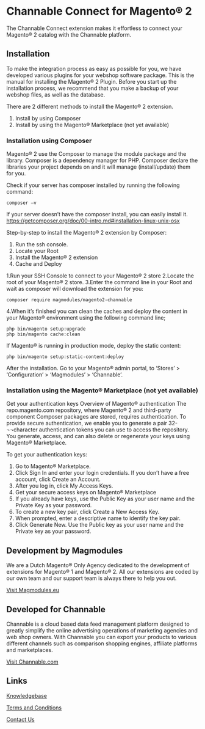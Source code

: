 # Channable Connect for Magento® 2

The Channable Connect extension makes it effortless to connect your Magento® 2 catalog with the Channable platform.

## Installation
To make the integration process as easy as possible for you, we have developed various plugins for your webshop software package. 
This is the manual for installing the Magento® 2 Plugin.
Before you start up the installation process, we recommend that you make a backup of your webshop files, as well as the database.
   
   There are 2 different methods to install the Magento® 2 extension.
   1.	Install by using Composer 
   2.	Install by using the Magento® Marketplace (not yet available)
   
### Installation using Composer ###
   Magento® 2 use the Composer to manage the module package and the library. Composer is a dependency manager for PHP. Composer declare the libraries your project depends on and it will manage (install/update) them for you.
   
   Check if your server has composer installed by running the following command:
   ```
   composer –v
   ``` 
   If your server doesn’t have the composer install, you can easily install it. https://getcomposer.org/doc/00-intro.md#installation-linux-unix-osx
   
   Step-by-step to install the Magento® 2 extension by Composer:
   
   1.	Run the ssh console.
   2.	Locate your Root
   3.	Install the Magento® 2 extension
   4.	Cache and Deploy
   
   1.Run your SSH Console to connect to your Magento® 2 store
   2.Locate the root of your Magento® 2 store.
   3.Enter the command line in your Root and wait as composer will download the extension for you:
   ```
   composer require magmodules/magento2-channable
   ```
   4.When it’s finished you can clean the caches and deploy the content in your Magento® environment using the following command line;
   
   ```
   php bin/magento setup:upgrade
   php bin/magento cache:clean
   ```
   
   If Magento® is running in production mode, deploy the static content:
   ```
   php bin/magento setup:static-content:deploy
   ```
   After the installation. Go to your Magento® admin portal, to ‘Stores’ > ‘Configuration’ > ‘Magmodules’ > ‘Channable’.
   
### Installation using the Magento® Marketplace (not yet available) ###
Get your authentication keys
Overview of Magento® authentication
The repo.magento.com repository, where Magento® 2 and third-party component Composer packages are stored, requires authentication. To provide secure authentication, we enable you to generate a pair 32-¬¬character authentication tokens you can use to access the repository. You generate, access, and can also delete or regenerate your keys using Magento® Marketplace.
   
To get your authentication keys:
   
1. Go to Magento® Marketplace.
2. Click Sign In and enter your login credentials. If you don’t have a free account, click Create an Account.   
3. After you log in, click My Access Keys.
4. Get your secure access keys on Magento® Marketplace
5. If you already have keys, use the Public Key as your user name and the Private Key as your password.
6. To create a new key pair, click Create a New Access Key.
7. When prompted, enter a descriptive name to identify the key pair.
8. Click Generate New. Use the Public key as your user name and the Private key as your password.
   
## Development by Magmodules

We are a Dutch Magento® Only Agency dedicated to the development of extensions for Magento® 1 and Magento® 2. All our extensions are coded by our own team and our support team is always there to help you out. 

[Visit Magmodules.eu](https://www.magmodules.eu/)

## Developed for Channable

Channable is a cloud based data feed management platform designed to greatly simplify the online advertising operations of marketing agencies and web shop owners. With Channable you can export your products to various different channels such as comparison shopping engines, affiliate platforms and marketplaces. 

[Visit Channable.com](https://www.channable.com/)

## Links

[Knowledgebase](https://www.magmodules.eu/help/magento2-channable)

[Terms and Conditions](https://www.magmodules.eu/terms.html)

[Contact Us](https://www.magmodules.eu/contact-us.html)
